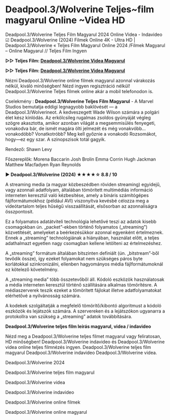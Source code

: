 # Deadpool.3/Wolverine Teljes~film magyarul Online ~Videa HD

Deadpool.3/Wolverine Teljes Film Magyarul 2024 Online Videa - Indavideo ☑ Deadpool.3/Wolverine (2024) Filmek Online 4K - Ultra HD | Deadpool.3/Wolverine « Teljes Film Magyarul Online 2024 /Filmek Magyarul – Online Magyarul // Teljes Film Ingyen

**▷▷ Teljes Film: [Deadpool.3/Wolverine Videa Magyarul](https://f2movies.site/hu/movie/533535/deadpool-wolverine)**

**▷▷ Teljes Film: [Deadpool.3/Wolverine Videa Magyarul](https://f2movies.site/hu/movie/533535/deadpool-wolverine)**

Nézni Deadpool.3/Wolverine online filmek magyarul azonnal várakozás nélkül, kiváló minőségben! Nézd ingyen regisztráció nélkül! Deadpool.3/Wolverine Teljes filmek online akár a mobil telefonodon is.

Cselekmény : **Deadpool.3/Wolverine Teljes Film Magyarul** - A Marvel Studios bemutatja eddigi legnagyobb baklövését — a Deadpool.3/Wolverineot. A kedveszegett Wade Wilson számára a polgári élet kész kínlódás. Az erkölcsileg rugalmas zsoldos gyúnyáját végleg szögre akasztotta, amikor azonban világát a megsemmisülés fenyegeti, vonakodva bár, de ismét magára ölti jelmezét és még vonakvóbb... vonakodóbb? Vonatkotróbb? Meg kell győznie a vonakodó Rozsomákot, hogy—ez egy szar. A szinopszisok totál gagyik.

Rendező: Shawn Levy

Főszereplők: Morena Baccarin Josh Brolin Emma Corrin Hugh Jackman Matthew Macfadyen Ryan Reynolds

**▶️ Deadpool.3/Wolverine (2024) ★★★★☆ 8.8 / 10**

A streaming media (a magyar közbeszédben röviden streaming) egyidejű, vagy azonnali adatfolyam, általában tömörített multimédiás információ interneten keresztül való kézbesítése, amely a bináris számítógépes fájlformátumokhoz (például AVI) viszonyítva kevésbé célozza meg a videótartalom teljes hűségű visszaállítását, elsősorban az azonnaliságra összpontosít.

Ez a folyamatos adatátviteli technológia lehetővé teszi az adatok kisebb csomagokban ún. „packet”-ekben történő folyamatos („streaming”) közvetítését, amelyeket a beérkezésükkor azonnal egyenként értelmeznek. Ennek a „streaming” technológiának a hiányában, használat előtt, a teljes adathalmazt egyetlen nagy csomagban kellene letölteni az értelmezéshez.

A „streaming” formátum általában bitszinten definiált (ún. „bitstream”-ből tevődik össze), így ezeket folyamokat nem szükséges páros byte korlátokkal szinkronizálni, ellenben hagyományos média fájlformátumoknál ez kötelező követelmény.

A „streaming media” több összetevőből áll. Kódoló eszközök használatosak a média interneten keresztül történő szállítására alkalmas tömörítésre. A médiaszerverek teszik ezeket a tömörített fájlokat illetve adatfolyamatokat elérhetővé a nyilvánosság számára.

A kodekek szolgáltatják a megfelelő tömörítő/kibontó algoritmust a kódoló eszközök és lejátszók számára. A szervereken és a lejátszókon ugyanarra a protokollra van szükség a „streaming” adatok továbbítására.

**Deadpool.3/Wolverine teljes film leírás magyarul, videa / indavideo**

Nézd meg a Deadpool.3/Wolverine teljes filmet magyarul vagy feliratosan, HD minőségben! Deadpool.3/Wolverine indavideo és Deadpool.3/Wolverine videa online teljes filmnézés ingyen. Deadpool.3/Wolverine teljes film magyarul Deadpool.3/Wolverine indavideo Deadpool.3/Wolverine videa.

Deadpool.3/Wolverine 2024

Deadpool.3/Wolverine teljes film magyarul

Deadpool.3/Wolverine videa

Deadpool.3/Wolverine indavideo

Deadpool.3/Wolverine online filmek

Deadpool.3/Wolverine online magyarul
